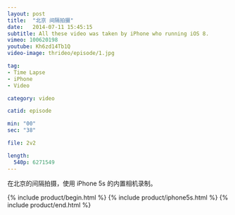 ```yaml
---
layout: post
title:  "北京 间隔拍摄"
date:   2014-07-11 15:45:15
subtitle: All these video was taken by iPhone who running iOS 8.
vimeo: 100620198
youtube: Kh6zd14Tb1Q
video-image: thrideo/episode/1.jpg

tag:
- Time Lapse
- iPhone
- Video

category: video

catid: episode

min: "00"
sec: "38"

file: 2v2

length:
  540p: 6271549
---
```

在北京的间隔拍摄，使用 iPhone 5s 的内置相机录制。

{% include product/begin.html %}
{% include product/iphone5s.html %}
{% include product/end.html %}